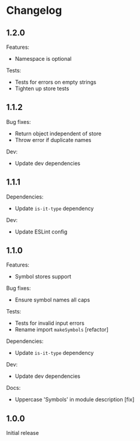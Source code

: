 # Changelog

## 1.2.0

Features:

* Namespace is optional

Tests:

* Tests for errors on empty strings
* Tighten up store tests

## 1.1.2

Bug fixes:

* Return object independent of store
* Throw error if duplicate names

Dev:

* Update dev dependencies

## 1.1.1

Dependencies:

* Update `is-it-type` dependency

Dev:

* Update ESLint config

## 1.1.0

Features:

* Symbol stores support

Bug fixes:

* Ensure symbol names all caps

Tests:

* Tests for invalid input errors
* Rename import `makeSymbols` [refactor]

Dependencies:

* Update `is-it-type` dependency

Dev:

* Update dev dependencies

Docs:

* Uppercase 'Symbols' in module description [fix]

## 1.0.0

Initial release
